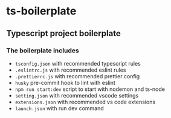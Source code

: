 # ts-boilerplate

## Typescript project boilerplate

### The boilerplate includes

- `tsconfig.json` with recommended typescript rules
- `.eslintrc.js` with recommended eslint rules
- `.prettierrc.js` with recommended prettier config
- `husky` pre-commit hook to lint with eslint
- `npm run start:dev` script to start with nodemon and ts-node
- `setting.json` with recommended vscode settings
- `extensions.json` with recommended vs code extensions
- `launch.json` with run dev command
